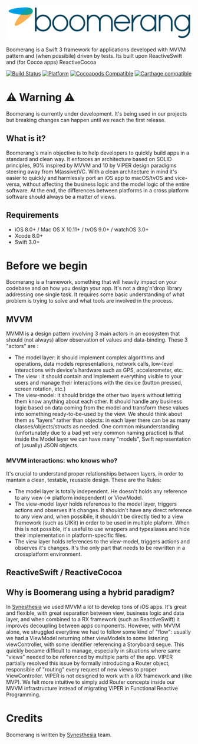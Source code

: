 ![alt text](boomerang.png "Boomerang")

Boomerang is a Swift 3 framework for applications developed with MVVM pattern and (when possibile) driven by tests.
Its built upon ReactiveSwift and (for Cocoa apps) ReactiveCocoa



[![Build Status](https://travis-ci.org/Boomerang/Boomerang.svg)](https://travis-ci.org/Boomerang/Boomerang)
[![Platform](https://img.shields.io/cocoapods/p/Boomerang.svg?style=flat)](https://github.com/Boomerang/Boomerang)
[![Cocoapods Compatible](https://img.shields.io/cocoapods/v/Boomerang.svg)](https://cocoapods.org/pods/Boomerang)
[![Carthage compatible](https://img.shields.io/badge/Carthage-compatible-4BC51D.svg?style=flat)](https://github.com/Carthage/Carthage)

# ⚠️ Warning ⚠️ 

Boomerang is currently under development. It's being used in our projects but breaking changes can happen until we reach the first release.

## What is it?

Boomerang's main objective is to help developers to quickly build apps in a standard and clean way.
It enforces an architecture based on SOLID principles, 90% inspired by MVVM and 10 by VIPER design paradigms steering away from M(assive)VC.
With a clean architecture in mind it's easier to quickly and harmlessly port an iOS app to macOS/tvOS and vice-versa, without affecting the business logic and the model logic of the entire software. At the end, the differences between platforms in a cross platform software should always be a matter of views.

## Requirements

- iOS 8.0+ / Mac OS X 10.11+ / tvOS 9.0+ / watchOS 3.0+
- Xcode 8.0+
- Swift 3.0+


# Before we begin

Boomerang is a framework, something that will heavily impact on your codebase and on how you design your app. It's not a drag'n'drop library addressing one single task. It requires some basic understanding of what problem is trying to solve and what tools are involved in the process. 

## MVVM

MVMM is a design pattern involving 3 main actors in an ecosystem that should (not always) allow observation of values and data-binding.
These 3 "actors" are :
- The model layer: it should implement complex algorithms and operations, data models representations, network calls, low-level interactions with device's hardware such as GPS, accelerometer, etc.
- The view : it should contain and implement everything visible to your users and manage their interactions with the device (button pressed, screen rotation, etc.)
- The view-model: it should bridge the other two layers without letting them know anything about each other. It should handle any business logic based on data coming from the model and transform these values into something ready-to-be-used by the view.
We should think about them as "layers" rather than objects: in each layer there can be as many classes/objects/structs as needed.
One common misunderstanding (unfortunately due to a bad yet very common naming practice) is that inside the Model layer we can have many "models", Swift representation of (usually) JSON objects.

### MVVM interactions: who knows who?

It's crucial to understand proper relationships between layers, in order to mantain a clean, testable, reusable design.
These are the Rules:
- The model layer is totally independent. He doesn't holds any reference to any view (=> platform independent) or ViewModel.
- The view-model layer holds references to the model layer, triggers actions and observes it's changes. It shouldn't have any direct reference to any view and, when possibile, it shouldn't be directly tied to a view framework (such as UIKit) in order to be used in multiple plaform. When this is not possible, it's useful to use wrappers and typealiases and hide their implementation in platform-specific files. 
- The view layer holds references to the view-model, triggers actions and observes it's changes. It's the only part that needs to be rewritten in a crossplatform environment.

## ReactiveSwift / ReactiveCocoa 








## Why is Boomerang using a hybrid paradigm?

In [Synesthesia](http://www.synesthesia.it "Synesthesia") we used MVVM a lot to develop tons of iOS apps. 
It's great and flexible, with great separation between view, business logic and data layer, and when combined to a RX framework (such as ReactiveSwift) it improves decoupling between apps components.
However, with MVVM alone, we struggled everytime we had to follow some kind of "flow": usually we had a ViewModel returning other viewModels to some listening viewController, with some identifier referencing a Storyboard segue.
This quickly became difficult to manage, especially in situations where same "views" needed to be referenced by multiple parts of the app.
VIPER partially resolved this issue by formally introducing a Router object, responsible of "routing" every request of new views to proper ViewController.
VIPER is not designed to work with a RX framework and (like MVP). We felt more intuitive to simply add Router concepts inside our MVVM infrastructure instead of migrating VIPER in Functional Reactive Programming.




# Credits

Boomerang is written by [Synesthesia](http://www.synesthesia.it "Synesthesia") team.
